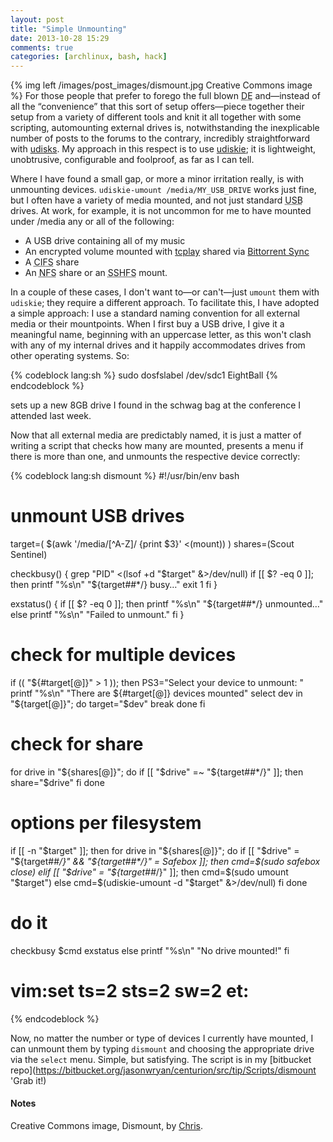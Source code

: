 ```yaml
---
layout: post
title: "Simple Unmounting"
date: 2013-10-28 15:29
comments: true
categories: [archlinux, bash, hack]
---
```

{% img left /images/post_images/dismount.jpg Creative Commons image %}
For those people that prefer to forego the full blown 
<acronym title="Desktop Environment">DE</acronym> and—instead of all the
“convenience” that this sort of setup offers—piece together their setup from a
variety of different tools and knit it all together with some scripting,
automounting external drives is, notwithstanding the inexplicable number of
posts to the forums to the contrary, incredibly straightforward with
[udisks](https://wiki.archlinux.org/index.php/Udev#Udisks 'Arch Wiki page on Udev').
My approach in this respect is to use
[udiskie](https://wiki.archlinux.org/index.php/Udiskie 'Wiki page'); it is
lightweight, unobtrusive, configurable and foolproof, as far as I can tell.

Where I have found a small gap, or more a minor irritation really, is with
unmounting devices. `udiskie-umount /media/MY_USB_DRIVE` works just fine, but
I often have a variety of media mounted, and not just standard 
<acronym title="Universal Serial Bus">USB</acronym> drives. At work, for
example, it is not uncommon for me to have mounted under 
<span class="file">/media</span> any or all of the following:

+ A USB drive containing all of my music
+ An encrypted volume mounted with
  [tcplay](http://jasonwryan.com/blog/2013/01/10/truecrypt/ 'My post on replacing TrueCrypt')
  shared via [Bittorrent Sync](http://jasonwryan.com/blog/2013/03/16/sync/ 'Another postof mine…')
+ A <acronym title="Common Internet File System">CIFS</acronym> share
+ An <acronym title="Network File System">NFS</acronym> share or an 
  <acronym title="SSH Filesystem">SSHFS</acronym> mount.

In a couple of these cases, I don't want to—or can't—just `umount` them with
`udiskie`; they require a different approach. To facilitate this, I have adopted
a simple approach: I use a standard naming convention for all external media
or their mountpoints. When I first buy a USB drive, I give it a meaningful name,
beginning with an uppercase letter, as this won't clash with any of my internal
drives and it happily accommodates drives from other operating systems. So:

{% codeblock lang:sh %}
sudo dosfslabel /dev/sdc1 EightBall
{% endcodeblock %}

sets up a new 8GB drive I found in the schwag bag at the conference I attended
last week.

Now that all external media are predictably named, it is just a matter of
writing a script that checks how many are mounted, presents a menu if there is
more than one, and unmounts the respective device correctly:

{% codeblock lang:sh dismount %}
#!/usr/bin/env bash
# unmount USB drives

target=( $(awk '/media\/[\^A-Z]/ {print $3}' <(mount)) )
shares=(Scout Sentinel)

checkbusy() {
  grep "PID" <(lsof +d "$target" &>/dev/null)
  if [[ $? -eq 0 ]]; then
    printf "%s\n" "${target##*/} busy…"
    exit 1
  fi
}

exstatus() {
  if [[ $? -eq 0 ]]; then
    printf "%s\n" "${target##*/} unmounted…"
  else
    printf "%s\n" "Failed to unmount."
  fi
}

# check for multiple devices
if (( "${#target[@]}" > 1 )); then
  PS3="Select your device to unmount: "
  printf "%s\n" "There are ${#target[@]} devices mounted"
  select dev in "${target[@]}"; do
    target="$dev"
    break
  done
fi

# check for share
for drive in "${shares[@]}"; do
  if [[ "$drive" =~ "${target##*/}" ]]; then
    share="$drive"
  fi
done

# options per filesystem
if [[ -n "$target" ]]; then
  for drive in "${shares[@]}"; do
    if [[ "$drive" = "${target##*/}" && "${target##*/}" = Safebox ]]; then
      cmd=$(sudo safebox close)
    elif [[ "$drive" = "${target##*/}" ]]; then
      cmd=$(sudo umount "$target")
    else
      cmd=$(udiskie-umount -d "$target" &>/dev/null)
    fi
  done
# do it
checkbusy
$cmd
exstatus
else
  printf "%s\n" "No drive mounted!"
fi

# vim:set ts=2 sts=2 sw=2 et:
{% endcodeblock %}

Now, no matter the number or type of devices I currently have mounted, I can
unmount them by typing `dismount` and choosing the appropriate drive via the
`select` menu. Simple, but satisfying. The script is in my
[bitbucket repo](https://bitbucket.org/jasonwryan/centurion/src/tip/Scripts/dismount 'Grab it!)

#### Notes
Creative Commons image, Dismount, by 
[Chris](http://www.flickr.com/photos/chrisinplymouth/3659964278/).

